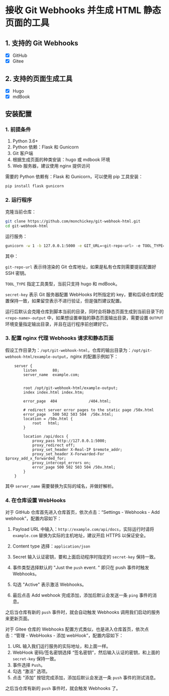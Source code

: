 # 接收 Git Webhooks 并生成 HTML 静态页面的工具

## 1. 支持的 Git Webhooks
- [x] GitHub
- [x] Gitee

## 2. 支持的页面生成工具
- [x] Hugo
- [x] mdBook

## 安装配置

### 1. 前提条件
1. Python 3.6+
2. Python 依赖：Flask 和 Gunicorn
3. Git 客户端
4. 根据生成页面的种类安装：hugo 或 mdbook 环境
5. Web 服务器，建议使用 nginx 提供访问

需要的 Python 依赖有：Flask 和 Gunicorn，可以使用 pip 工具安装：

```bash
pip install flask gunicorn
```

### 2. 运行程序
克隆当前仓库：

```bash
git clone https://github.com/monchickey/git-webhook-html.git
cd git-webhook-html
```

运行服务：

```bash
gunicorn -w 1 -b 127.0.0.1:5000 -e GIT_URL=<git-repo-url> -e TOOL_TYPE=<hugo or mdbook> -e SECRET_KET=<secret-key> main:app
```

其中：

`git-repo-url` 表示待渲染的 Git 仓库地址，如果是私有仓库则需要提前配置好 SSH 密钥。

`TOOL_TYPE` 指定工具类型，当前只支持 hugo 和 mdBook。

`secret-key` 表示 Git 服务器配置 WebHooks 时所指定的 key，要和后续仓库的配置保持一致，如果留空表示不进行验证，但是强烈建议配置。

运行后默认会克隆仓库到脚本当前的目录，同时会将静态页面生成到当前目录下的 `<repo-name>-output` 中，如果想设置单独的静态页面输出目录，需要设置 `OUTPUT` 环境变量指定输出目录，并且在运行程序前创建好它。

### 3. 配置 nginx 代理 Webhooks 请求和静态页面

假设工作目录为：`/opt/git-webhook-html`，仓库的输出目录为：`/opt/git-webhook-html/example-output`，nginx 的配置示例如下：

```
    server {
        listen       80;
        server_name  example.com;

        
        root /opt/git-webhook-html/example-output;
        index index.html index.htm;

        error_page  404              /404.html;

        # redirect server error pages to the static page /50x.html
        error_page   500 502 503 504  /50x.html;
        location = /50x.html {
            root   html;
        }

        location /api/docs {
            proxy_pass http://127.0.0.1:5000;
            proxy_redirect off;
            proxy_set_header X-Real-IP $remote_addr;
            proxy_set_header X-Forwarded-For $proxy_add_x_forwarded_for;
            proxy_intercept_errors on;
            error_page 500 502 503 504 /50x.html;
        }
    }
```

其中 `server_name` 需要替换为实际的域名，并做好解析。

### 4. 在仓库设置 WebHooks

对于 GitHub 仓库首先进入仓库首页，依次点击：“Settings - Webhooks - Add webhook”，配置内容如下：

1. Payload URL 中输入：`http://example.com/api/docs`，实际运行时请将 `example.com` 替换为实际的主机地址，建议开启 HTTPS 以保证安全。

2. Content type 选择：`application/json`

3. Secret 输入认证密钥，要和上面启动程序时指定的 `secret-key` 保持一致。

4. 事件类型选择默认的 "Just the `push` event. " 即只在 push 事件时触发 Webhooks。

5. 勾选 "Active" 表示激活 Webhooks。

6. 最后点击 Add webhook 完成添加，添加后默认会发送一条 `ping` 事件的消息。

之后当仓库有新的 `push` 事件时，就会自动触发 Webhooks 调用我们启动的服务来更新页面。

对于 Gitee 仓库的 Webhooks 配置方式类似，也是进入仓库首页，依次点击：“管理 - WebHooks - 添加 webHook”，配置内容如下：

1. URL 输入我们运行服务的实际地址，和上面一样。
2. WebHook 密码/签名密钥选择 “签名密钥”，然后输入认证的密钥，和上面的 `secret-key` 保持一致。
3. 事件选择 `Push`。
4. 勾选 “激活” 选项。
5. 点击 “添加” 按钮完成添加，添加后默认会发送一条 `push` 事件的测试消息。

之后当仓库有新的 `push` 事件时，就会触发 Webhooks 了。
